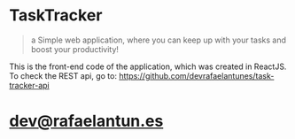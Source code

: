 # TaskTracker
> a Simple web application, where you can keep up with your tasks and boost your productivity!

This is the front-end code of the application, which was created in ReactJS.
To check the REST api, go to: https://github.com/devrafaelantunes/task-tracker-api

# dev@rafaelantun.es
